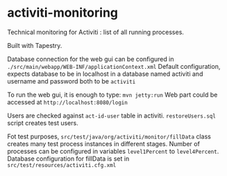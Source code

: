 activiti-monitoring
===================

Technical monitoring for Activiti : list of all running processes.

Built with Tapestry.


Database connection for the web gui can be configured in ```./src/main/webapp/WEB-INF/applicationContext.xml```
Default configuration, expects database to be in localhost in a database named activiti and username and password both to be ```activiti```

To run the web gui, it is enough to type:  ```mvn jetty:run```
Web part could be accessed at ```http://localhost:8080/login```

Users are checked against ```act-id-user``` table in activiti. ```restoreUsers.sql``` script creates test users.

Fot test purposes, ```src/test/java/org/activiti/monitor/fillData``` class creates many test process instances in different stages. Number of processes can be configured in variables ```level1Percent``` to ```level4Percent```.
Database configuration for fillData is set in ```src/test/resources/activiti.cfg.xml```
